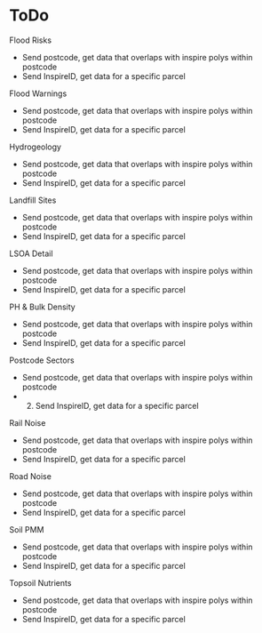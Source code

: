 # ToDo
  
Flood Risks
- Send postcode, get data that overlaps with inspire polys within postcode
- Send InspireID, get  data for a specific parcel
  
Flood Warnings
- Send postcode, get data that overlaps with inspire polys within postcode
- Send InspireID, get  data for a specific parcel
  
Hydrogeology
- Send postcode, get data that overlaps with inspire polys within postcode
- Send InspireID, get  data for a specific parcel
  
Landfill Sites
- Send postcode, get data that overlaps with inspire polys within postcode
- Send InspireID, get  data for a specific parcel
  
LSOA Detail
- Send postcode, get data that overlaps with inspire polys within postcode
- Send InspireID, get  data for a specific parcel
  
PH & Bulk Density
- Send postcode, get data that overlaps with inspire polys within postcode
- Send InspireID, get  data for a specific parcel
  
Postcode Sectors
- Send postcode, get data that overlaps with inspire polys within postcode
- 2. Send InspireID, get  data for a specific parcel
  
Rail Noise
- Send postcode, get data that overlaps with inspire polys within postcode
- Send InspireID, get  data for a specific parcel

Road Noise
- Send postcode, get data that overlaps with inspire polys within postcode
- Send InspireID, get  data for a specific parcel

Soil PMM
- Send postcode, get data that overlaps with inspire polys within postcode
- Send InspireID, get  data for a specific parcel
  
Topsoil Nutrients
- Send postcode, get data that overlaps with inspire polys within postcode
- Send InspireID, get  data for a specific parcel
